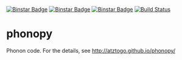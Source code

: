 [![Binstar Badge](https://anaconda.org/jochym/phonopy/badges/version.svg)](https://binstar.org/jochym/phonopy)
[![Binstar Badge](https://anaconda.org/jochym/phonopy/badges/installer/conda.svg)](https://anaconda.org/jochym/phonopy)
[![Binstar Badge](https://anaconda.org/jochym/phonopy/badges/build.svg)](https://anaconda.org/jochym/phonopy/builds)
[![Build Status](https://travis-ci.org/jochym/phonopy.svg?branch=master)](https://travis-ci.org/jochym/phonopy)

phonopy
=======

Phonon code. For the details, see http://atztogo.github.io/phonopy/

